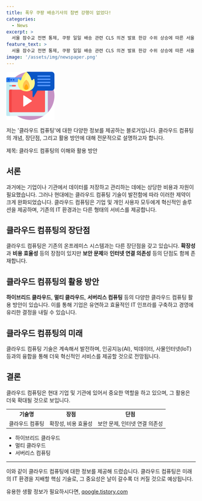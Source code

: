 ```yaml
---
title: 폭우 쿠팡 배송기사의 참변 강행이 없었다!
categories:
  - News
excerpt: >
  서울 잠수교 전면 통제, 쿠팡 일일 배송 관련 CLS 의견 발표 한강 수위 상승에 따른 서울 잠수교 통제 속에 CLS가 일일 배송 기사의 안전 문제에 대응했음을 주장했다. 이에 대해 기후위기비상행동을 주장하는 택배 기사들의 반응이 고조되고 있다. 행정안전부는 중대본 단계와 홍수특보 격상으로 피해 예방 및 인명구조를 최우선으로 실시할 것을 당부했다.
feature_text: >
  서울 잠수교 전면 통제, 쿠팡 일일 배송 관련 CLS 의견 발표 한강 수위 상승에 따른 서울 잠수교 통제 속에 CLS가 일일 배송 기사의 안전 문제에 대응했음을 주장했다. 이에 대해 기후위기비상행동을 주장하는 택배 기사들의 반응이 고조되고 있다. 행정안전부는 중대본 단계와 홍수특보 격상으로 피해 예방 및 인명구조를 최우선으로 실시할 것을 당부했다.
image: '/assets/img/newspaper.png'
---
```


<p><img src="/assets/img/news.png" alt="rentncar 속보" /></p>

<p>저는 '클라우드 컴퓨팅'에 대한 다양한 정보를 제공하는 블로거입니다. 클라우드 컴퓨팅의 개념, 장단점, 그리고 활용 방안에 대해 전문적으로 설명하고자 합니다. </p>

<p>제목: 클라우드 컴퓨팅의 이해와 활용 방안</p>

<h2 data-ke-size="size26">서론</h2>

<p data-ke-size="size16">과거에는 기업이나 기관에서 데이터를 저장하고 관리하는 데에는 상당한 비용과 자원이 필요했습니다. 그러나 현대에는 클라우드 컴퓨팅 기술이 발전함에 따라 이러한 제약이 크게 완화되었습니다. 클라우드 컴퓨팅은 기업 및 개인 사용자 모두에게 혁신적인 솔루션을 제공하며, 기존의 IT 환경과는 다른 형태의 서비스를 제공합니다.</p>

<h2 data-ke-size="size26">클라우드 컴퓨팅의 장단점</h2>

<p data-ke-size="size16">클라우드 컴퓨팅은 기존의 온프레미스 시스템과는 다른 장단점을 갖고 있습니다. <b>확장성</b>과 <b>비용 효율성</b> 등의 장점이 있지만 <b>보안 문제</b>와 <b>인터넷 연결 의존성</b> 등의 단점도 함께 존재합니다.</p>

<h2 data-ke-size="size26">클라우드 컴퓨팅의 활용 방안</h2>

<p data-ke-size="size16"><b>하이브리드 클라우드</b>, <b>멀티 클라우드</b>, <b>서버리스 컴퓨팅</b> 등의 다양한 클라우드 컴퓨팅 활용 방안이 있습니다. 이를 통해 기업은 유연하고 효율적인 IT 인프라를 구축하고 경영에 유리한 결정을 내릴 수 있습니다.</p>

<h2 data-ke-size="size26">클라우드 컴퓨팅의 미래</h2>

<p data-ke-size="size16">클라우드 컴퓨팅 기술은 계속해서 발전하며, 인공지능(AI), 빅데이터, 사물인터넷(IoT) 등과의 융합을 통해 더욱 혁신적인 서비스를 제공할 것으로 전망됩니다.</p>

<h2 data-ke-size="size26">결론</h2>

<p data-ke-size="size16">클라우드 컴퓨팅은 현대 기업 및 기관에 있어서 중요한 역할을 하고 있으며, 그 활용은 더욱 확대될 것으로 보입니다.</p>

<table>
  <tr>
    <td style="text-align: center; height: 17px;"><b>기술명</b></td>
    <td style="text-align: center; height: 17px;"><b>장점</b></td>
    <td style="text-align: center; height: 17px;"><b>단점</b></td>
  </tr>
  <tr>
    <td style="text-align: center; height: 17px;">클라우드 컴퓨팅</td>
    <td style="text-align: center; height: 17px;">확장성, 비용 효율성</td>
    <td style="text-align: center; height: 17px;">보안 문제, 인터넷 연결 의존성</td>
  </tr>
</table>

<ul>
  <li>하이브리드 클라우드</li>
  <li>멀티 클라우드</li>
  <li>서버리스 컴퓨팅</li>
</ul>

<hr>

<p>이와 같이 클라우드 컴퓨팅에 대한 정보를 제공해 드렸습니다. 클라우드 컴퓨팅은 미래의 IT 환경을 지배할 핵심 기술로, 그 중요성은 날이 갈수록 더 커질 것으로 예상됩니다.</p>
유용한 생활 정보가 필요하시다면, <a href="https://qoogle.tistory.com" rel="dofollow">qoogle.tistory.com</a>



